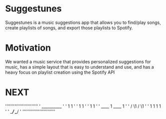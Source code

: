 # Suggestunes
Suggestunes is a music suggestions app that allows you to find/play songs, create playlists of songs, and export those playlists to Spotify.

# Motivation
We wanted a music service that provides personalized suggestions for music, has a simple layout that is easy to understand and use, and has a heavy focus on playlist creation using the Spotify API
# NEXT
'''''''''''''''''''''''''
'          __________   '
'         1          1  ' 
'         1          1  '
'         1          1  '
'    ____ 1     ____ 1  '
'   /    \1    /    \1  '
'  1      1   1      1  '
'   \____/     \____/   '
'''''''''''''''''''''''''
